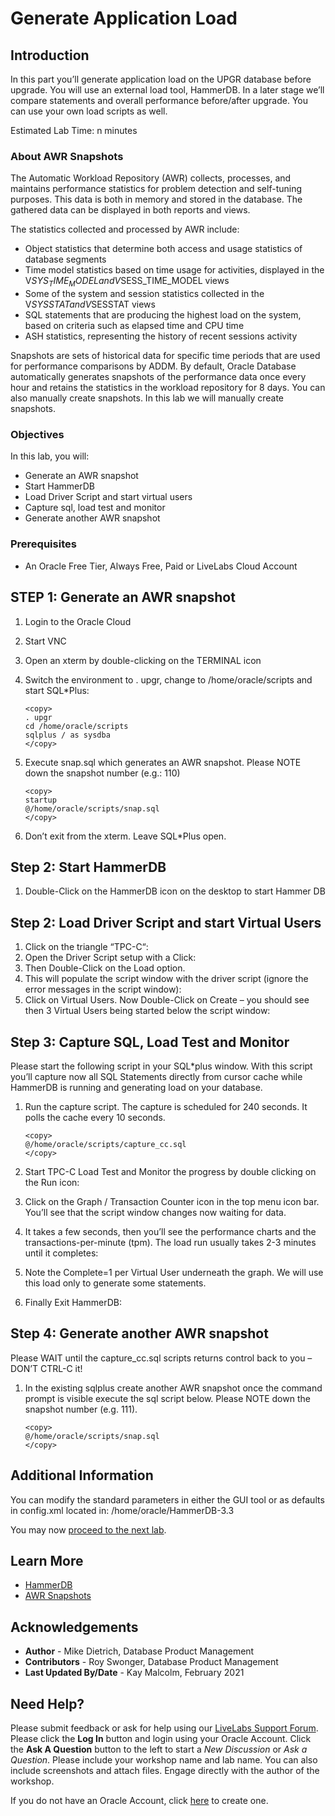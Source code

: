 # Generate Application Load

## Introduction

In this part you’ll generate application load on the UPGR database before upgrade. You will use an external load tool, HammerDB.  In a later stage we’ll compare statements and overall performance before/after upgrade.  You can use your own load scripts as well.

Estimated Lab Time: n minutes

### About AWR Snapshots
The Automatic Workload Repository (AWR) collects, processes, and maintains performance statistics for problem detection and self-tuning purposes. This data is both in memory and stored in the database. The gathered data can be displayed in both reports and views.

The statistics collected and processed by AWR include:
- Object statistics that determine both access and usage statistics of database segments
- Time model statistics based on time usage for activities, displayed in the V$SYS_TIME_MODEL and V$SESS_TIME_MODEL views
- Some of the system and session statistics collected in the V$SYSSTAT and V$SESSTAT views
- SQL statements that are producing the highest load on the system, based on criteria such as elapsed time and CPU time
- ASH statistics, representing the history of recent sessions activity

Snapshots are sets of historical data for specific time periods that are used for performance comparisons by ADDM. By default, Oracle Database automatically generates snapshots of the performance data once every hour and retains the statistics in the workload repository for 8 days. You can also manually create snapshots. In this lab we will manually create snapshots.

### Objectives

In this lab, you will:
* Generate an AWR snapshot
* Start HammerDB
* Load Driver Script and start virtual users
* Capture sql, load test and monitor
* Generate another AWR snapshot

### Prerequisites

* An Oracle Free Tier, Always Free, Paid or LiveLabs Cloud Account

## **STEP 1**: Generate an AWR snapshot

1. Login to the Oracle Cloud
2. Start VNC
3. Open an xterm by double-clicking on the TERMINAL icon
4. Switch the environment to . upgr, change to /home/oracle/scripts and start SQL*Plus:

    ````
    <copy>
    . upgr
    cd /home/oracle/scripts
    sqlplus / as sysdba
    </copy>
    ````

5.  Execute snap.sql which generates an AWR snapshot.  Please NOTE down the snapshot number (e.g.: 110)

    ````
    <copy>
    startup
    @/home/oracle/scripts/snap.sql
    </copy>
    ````

6. Don’t exit from the xterm. Leave SQL*Plus open.

## **Step 2**: Start HammerDB

1. Double-Click on the HammerDB icon on the desktop to start Hammer DB

## **Step 2**: Load Driver Script and start Virtual Users

1. Click on the triangle “TPC-C“:
2. Open the Driver Script setup with a Click:
3. Then Double-Click on the Load option.
4. This will populate the script window with the driver script (ignore the error messages in the script window):
5. Click on Virtual Users.  Now Double-Click on Create – you should see then 3 Virtual Users being started below the script window:

## **Step 3**: Capture SQL, Load Test and Monitor

Please start the following script in your SQL*plus window. With this script you’ll capture now all SQL Statements directly from cursor cache while HammerDB is running and generating load on your database.

1. Run the capture script. The capture is scheduled for 240 seconds. It polls the cache every 10 seconds.

   
    ````
    <copy>
    @/home/oracle/scripts/capture_cc.sql
    </copy>
    ````

2. Start TPC-C Load Test and Monitor the progress by double clicking on the Run icon:

3. Click on the Graph / Transaction Counter icon in the top menu icon bar. You’ll see that the script window changes now waiting for data.

4. It takes a few seconds, then you’ll see the performance charts and the transactions-per-minute (tpm). The load run usually takes 2-3 minutes until it completes:

5. Note the Complete=1 per Virtual User underneath the graph.  We will use this load only to generate some statements.

6. Finally Exit HammerDB:

 
## **Step 4**: Generate another AWR snapshot

Please WAIT until the capture_cc.sql scripts returns control back to you – DON’T CTRL-C it!

1. In the existing sqlplus create another AWR snapshot once the command prompt is visible execute the sql script below.  Please NOTE down the snapshot number (e.g. 111).

    ````
    <copy>
    @/home/oracle/scripts/snap.sql
    </copy>
    ````

## Additional Information

You can modify the standard parameters in either the GUI tool or as defaults in config.xml located in:
/home/oracle/HammerDB-3.3

You may now [proceed to the next lab](#next).

## Learn More

* [HammerDB](https://www.hammerdb.com/)
* [AWR Snapshots](https://docs.oracle.com/en/database/oracle/oracle-database/19/tgdba/gathering-database-statistics.html#GUID-144711F9-85AE-4281-B548-3E01280F9A56)

## Acknowledgements
* **Author** - Mike Dietrich, Database Product Management
* **Contributors** -  Roy Swonger, Database Product Management
* **Last Updated By/Date** - Kay Malcolm, February 2021

## Need Help?
Please submit feedback or ask for help using our [LiveLabs Support Forum](https://community.oracle.com/tech/developers/categories/livelabsdiscussions). Please click the **Log In** button and login using your Oracle Account. Click the **Ask A Question** button to the left to start a *New Discussion* or *Ask a Question*.  Please include your workshop name and lab name.  You can also include screenshots and attach files.  Engage directly with the author of the workshop.

If you do not have an Oracle Account, click [here](https://profile.oracle.com/myprofile/account/create-account.jspx) to create one.
